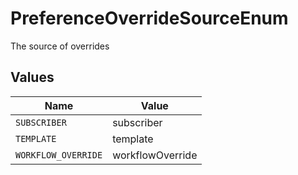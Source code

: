 # PreferenceOverrideSourceEnum

The source of overrides


## Values

| Name                | Value               |
| ------------------- | ------------------- |
| `SUBSCRIBER`        | subscriber          |
| `TEMPLATE`          | template            |
| `WORKFLOW_OVERRIDE` | workflowOverride    |